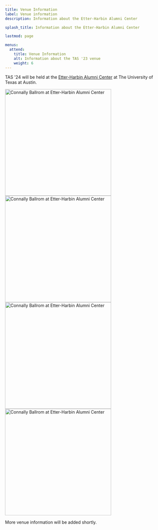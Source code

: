 ```yaml
---
title: Venue Information
label: Venue information
description: Information about the Etter-Harbin Alumni Center

splash_title: Information about the Etter-Harbin Alumni Center

lastmod: page

menus:
  attend:
    title: Venue Information
    alt: Information about the TAS '23 venue
    weight: 6
---
```


TAS '24 will be held at the <a href="https://www.etterharbinalumnicenter.com/">Etter-Harbin Alumni Center</a> at The University of Texas at Austin.

<div class="d-flex flex-row flex-wrap mx-auto justify-content-center mb-2">
  <div class="p-2 m-1"><img src="{{ "/assets/img/venue/Connally Ballroom1.jpg" | relative_url }}" alt="Connally Ballrom at Etter-Harbin Alumni Center" style="width: 350px"></div>
  <div class="p-2 m-1"><img src="{{ "/assets/img/venue/Connally Ballroom2.jpg" | relative_url }}" alt="Connally Ballrom at Etter-Harbin Alumni Center" style="width: 350px"></div>
  <div class="p-2 m-1"><img src="{{ "/assets/img/venue/Connally Ballroom3.jpg" | relative_url }}" alt="Connally Ballrom at Etter-Harbin Alumni Center" style="width: 350px"></div>
  <div class="p-2 m-1"><img src="{{ "/assets/img/venue/Connally Ballroom5.jpg" | relative_url }}" alt="Connally Ballrom at Etter-Harbin Alumni Center" style="width: 350px"></div>
</div>

More venue information will be added shortly.